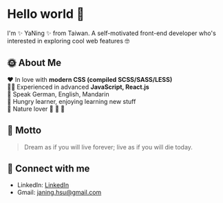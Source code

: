 # Hello world :wave:
I'm :sparkles: YaNing :sparkles: from Taiwan. A self-motivated front-end developer who's interested in exploring cool web features :nerd_face:

## :sun_with_face: About Me
:heart: In love with __modern CSS (compiled SCSS/SASS/LESS)__ <br/>
:woman_technologist: Experienced in advanced __JavaScript, React.js__ <br/>
:ghost: Speak German, English, Mandarin <br/>
:rocket: Hungry learner, enjoying learning new stuff <br/>
:evergreen_tree: Nature lover :ocean: :kangaroo: :otter: <br/>

## :thought_balloon: Motto
> Dream as if you will live forever; live as if you will die today. 

## :email: Connect with me
* LinkedIn: [LinkedIn](https://www.linkedin.com/in/yaning-hsu/)
* Gmail: [janing.hsu@gmail.com](janing.hsu@gmail.com)
